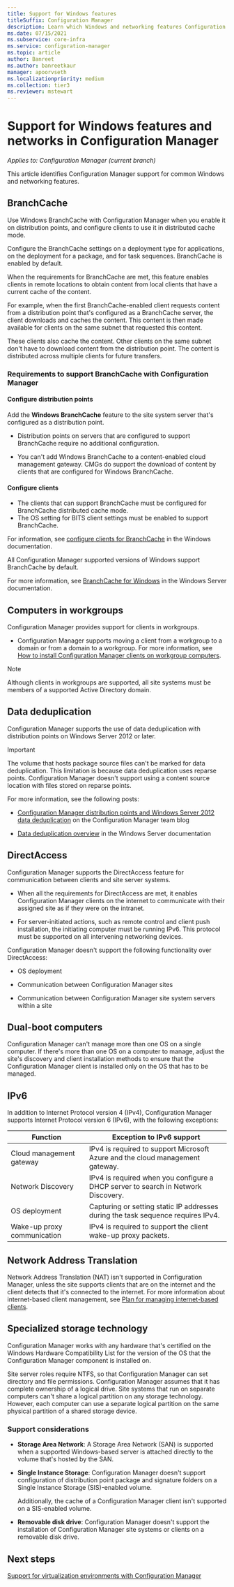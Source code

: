 ```yaml
---
title: Support for Windows features
titleSuffix: Configuration Manager
description: Learn which Windows and networking features Configuration Manager supports.
ms.date: 07/15/2021
ms.subservice: core-infra
ms.service: configuration-manager
ms.topic: article
author: Banreet
ms.author: banreetkaur
manager: apoorvseth
ms.localizationpriority: medium
ms.collection: tier3
ms.reviewer: mstewart
---
```


# Support for Windows features and networks in Configuration Manager

*Applies to: Configuration Manager (current branch)*

This article identifies Configuration Manager support for common Windows and networking features.

## <a name="bkmk_branchcache"></a> BranchCache

Use Windows BranchCache with Configuration Manager when you enable it on distribution points, and configure clients to use it in distributed cache mode.

Configure the BranchCache settings on a deployment type for applications, on the deployment for a package, and for task sequences. BranchCache is enabled by default.

When the requirements for BranchCache are met, this feature enables clients in remote locations to obtain content from local clients that have a current cache of the content.

For example, when the first BranchCache-enabled client requests content from a distribution point that's configured as a BranchCache server, the client downloads and caches the content. This content is then made available for clients on the same subnet that requested this content.

These clients also cache the content. Other clients on the same subnet don't have to download content from the distribution point. The content is distributed across multiple clients for future transfers.

### Requirements to support BranchCache with Configuration Manager

#### Configure distribution points

Add the **Windows BranchCache** feature to the site system server that's configured as a distribution point.

- Distribution points on servers that are configured to support BranchCache require no additional configuration.

- You can't add Windows BranchCache to a content-enabled cloud management gateway. CMGs do support the download of content by clients that are configured for Windows BranchCache.

#### Configure clients

- The clients that can support BranchCache must be configured for BranchCache distributed cache mode.
- The OS setting for BITS client settings must be enabled to support BranchCache.

For information, see [configure clients for BranchCache](/windows/deployment/update/waas-branchcache#configure-clients-for-branchcache) in the Windows documentation.

All Configuration Manager supported versions of Windows support BranchCache by default.

For more information, see [BranchCache for Windows](/windows-server/networking/branchcache/branchcache) in the Windows Server documentation.

## <a name="bkmk_Workgroups"></a> Computers in workgroups

Configuration Manager provides support for clients in workgroups.

- Configuration Manager supports moving a client from a workgroup to a domain or from a domain to a workgroup. For more information, see [How to install Configuration Manager clients on workgroup computers](../../clients/deploy/deploy-clients-to-windows-computers.md#BKMK_ClientWorkgroup).

> [!NOTE]
> Although clients in workgroups are supported, all site systems must be members of a supported Active Directory domain.

## <a name="bkmmk_datadedup"></a> Data deduplication

Configuration Manager supports the use of data deduplication with distribution points on Windows Server 2012 or later.

> [!IMPORTANT]
> The volume that hosts package source files can't be marked for data deduplication. This limitation is because data deduplication uses reparse points. Configuration Manager doesn't support using a content source location with files stored on reparse points.

For more information, see the following posts:

- [Configuration Manager distribution points and Windows Server 2012 data deduplication](https://techcommunity.microsoft.com/t5/configuration-manager-archive/configuration-manager-distribution-points-and-windows-server/ba-p/273385) on the Configuration Manager team blog

- [Data deduplication overview](/windows-server/storage/data-deduplication/overview) in the Windows Server documentation

## <a name="bkmk_DA"></a> DirectAccess

Configuration Manager supports the DirectAccess feature for communication between clients and site server systems.

- When all the requirements for DirectAccess are met, it enables Configuration Manager clients on the internet to communicate with their assigned site as if they were on the intranet.

- For server-initiated actions, such as remote control and client push installation, the initiating computer must be running IPv6. This protocol must be supported on all intervening networking devices.

Configuration Manager doesn't support the following functionality over DirectAccess:

- OS deployment

- Communication between Configuration Manager sites

- Communication between Configuration Manager site system servers within a site

## <a name="bkmk_dualboot"></a> Dual-boot computers

Configuration Manager can't manage more than one OS on a single computer. If there's more than one OS on a computer to manage, adjust the site's discovery and client installation methods to ensure that the Configuration Manager client is installed only on the OS that has to be managed.

## <a name="bkmk_IPv6"></a> IPv6

In addition to Internet Protocol version 4 (IPv4), Configuration Manager supports Internet Protocol version 6 (IPv6), with the following exceptions:

| Function                    | Exception to IPv6 support                                                           |
|-----------------------------|-------------------------------------------------------------------------------------|
| Cloud management gateway    | IPv4 is required to support Microsoft Azure and the cloud management gateway.       |
| Network Discovery           | IPv4 is required when you configure a DHCP server to search in Network Discovery.   |
| OS deployment               | Capturing or setting static IP addresses during the task sequence requires IPv4.    |
| Wake-up proxy communication | IPv4 is required to support the client wake-up proxy packets.                       |

## <a name="bkmk_NAT"></a> Network Address Translation

Network Address Translation (NAT) isn't supported in Configuration Manager, unless the site supports clients that are on the internet and the client detects that it's connected to the internet. For more information about internet-based client management, see [Plan for managing internet-based clients](../../clients/manage/plan-internet-based-client-management.md).

## <a name="bkmk_storage"></a> Specialized storage technology

Configuration Manager works with any hardware that's certified on the Windows Hardware Compatibility List for the version of the OS that the Configuration Manager component is installed on.

Site server roles require NTFS, so that Configuration Manager can set directory and file permissions. Configuration Manager assumes that it has complete ownership of a logical drive. Site systems that run on separate computers can't share a logical partition on any storage technology. However, each computer can use a separate logical partition on the same physical partition of a shared storage device.

### Support considerations

- **Storage Area Network**: A Storage Area Network (SAN) is supported when a supported Windows-based server is attached directly to the volume that's hosted by the SAN.

- **Single Instance Storage**: Configuration Manager doesn't support configuration of distribution point package and signature folders on a Single Instance Storage (SIS)-enabled volume.

     Additionally, the cache of a Configuration Manager client isn't supported on a SIS-enabled volume.

- **Removable disk drive**: Configuration Manager doesn't support the installation of Configuration Manager site systems or clients on a removable disk drive.

## Next steps

[Support for virtualization environments with Configuration Manager](support-for-virtualization-environments.md)
